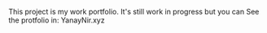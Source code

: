 This project is my work portfolio.
It's still work in progress but you can See the protfolio in:
YanayNir.xyz

